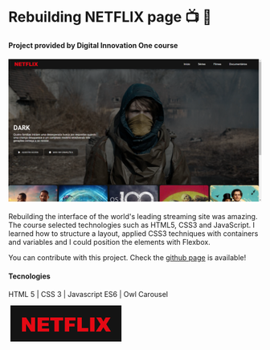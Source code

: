 # Rebuilding NETFLIX page :tv: :movie_camera:

#### Project provided by Digital Innovation One course

#### ![](/img/screenshot.png)

Rebuilding the interface of the world's leading streaming site was amazing. The course selected technologies such as HTML5, CSS3 and JavaScript. I learned how to structure a layout, applied CSS3 techniques with containers and variables and I could position the elements with Flexbox.

You can contribute with this project. Check the [github page](https://rvsriller.github.io/rierNetflix/) is available!

#### Tecnologies

HTML 5 | CSS 3 | Javascript ES6 | Owl Carousel                                                                                  

​                                                                                                                                                                                 ![](/img/NETFLIX.png)